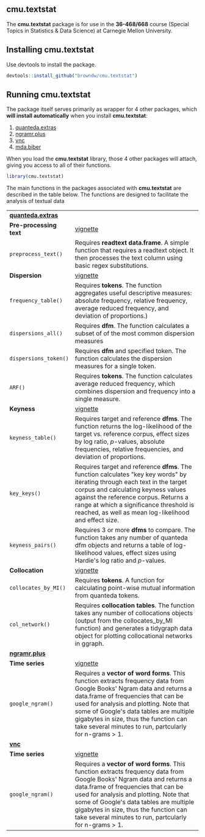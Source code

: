 ## cmu.textstat

The **cmu.textstat** package is for use in the **36-468/668** course (Special Topics in Statistics & Data Science) at Carnegie Mellon University.

## Installing cmu.textstat

Use devtools to install the package.

```r
devtools::install_github("browndw/cmu.textstat")
```
## Running cmu.textstat

The package itself serves primarily as wrapper for 4 other packages, which **will install automatically** when you install **cmu.textstat**:

1. [quanteda.extras](https://github.com/browndw/quanteda.extras)
2. [ngramr.plus](https://github.com/browndw/ngramr.plus)
3. [vnc](https://github.com/browndw/vnc)
4. [mda.biber](https://github.com/browndw/mda.biber)

When you load the **cmu.textstat** library, those 4 other packages will attach, giving you access to all of their functions.

```r
library(cmu.textstat)
```
The main functions in the packages associated with **cmu.textstat** are described in the table below. The functions are designed to facilitate the analysis of textual data 

<table><tbody>
<tr><td><a href=https://github.com/browndw/quanteda.extras target="_blank"><b>quanteda.extras</b></a></td>
<td></td></tr>
<tr><td><b>Pre-processing text</b> 
     </td>
<td><a href=http://htmlpreview.github.io/?https://raw.githubusercontent.com/browndw/quanteda.extras/main/vignettes/preprocess_introduction.html target="_blank">vignette</a></td>
</tr><tr><td>
     <code>preprocess_text()</code> </td>
<td>Requires <b>readtext data.frame</b>. A simple function that requires a readtext object. It then processes the text column using basic regex substitutions. </td>
</tr><td><b>Dispersion</b>
     </td>
<td><a href=http://htmlpreview.github.io/?https://raw.githubusercontent.com/browndw/quanteda.extras/main/vignettes/dispersions_introduction.html target="_blank">vignette</a></td>
</tr><tr><td>
     <code>frequency_table()</code> </td>
<td>Requires <b>tokens</b>. The function aggregates useful descriptive measures: absolute frequency, relative frequency, average reduced frequency, and deviation of proportions.</em>) </td>
</tr><tr><td>
     <code>dispersions_all()</code> </td>
<td>Requires <b>dfm</b>. The function calculates a subset of of the most common dispersion measures</td>
</tr><tr><td>
     <code>dispersions_token()</code> </td>
<td>Requires <b>dfm</b> and specified token. The function calculates the dispersion measures for a single token.</td>
</tr>
<tr><td>
     <code>ARF()</code> </td>
<td>Requires <b>tokens</b>. The function calculates average reduced frequency, which combines dispersion and frequency into a single measure.</td>
</tr>
<tr><td><b>Keyness</b>
     </td>
<td><a href=http://htmlpreview.github.io/?https://raw.githubusercontent.com/browndw/quanteda.extras/main/vignettes/keyness_introduction.html target="_blank">vignette</a></td>
</tr><tr><td>
     <code>keyness_table()</code> </td>
<td>Requires target and reference <b>dfms</b>. The function returns the log-likelihood of the target vs. reference corpus, effect sizes by log ratio, <em>p</em>-values, absolute frequencies, relative frequencies, and deviation of proportions.</td>
</tr><tr><td>
     <code>key_keys()</code> </td>
<td>Requires target and reference <b>dfms</b>. The function calculates "key key words" by iterating through each text in the target corpus and calculating keyness values against the reference corpus. Returns a range at which a significance threshold is reached, as well as mean log-likelihood and effect size.</td>
</tr><tr><td>
     <code>keyness_pairs()</code> </td>
<td>Requires 3 or more <b>dfms</b> to compare. The function takes any number of quanteda dfm objects and returns a table of log-likelihood values, effect sizes using Hardie's log ratio and <em>p</em>-values.</td>
</tr><tr><td><b>Collocation</b>
     </td>
<td><a href=http://htmlpreview.github.io/?https://raw.githubusercontent.com/browndw/quanteda.extras/main/vignettes/collocations_introduction.html target="_blank">vignette</a></td>
</tr><tr><td>
     <code>collocates_by_MI()</code> </td>
<td>Requires <b>tokens</b>. A function for calculating point-wise mutual information from quanteda tokens.</td>
</tr>
<tr><td>
     <code>col_network()</code> </td>
<td>Requires <b>collocation tables</b>. The function takes any number of collocations objects (output from the collocates_by_MI function) and generates a tidygraph data object for plotting collocational networks in ggraph.</td>
</tr>
<tr><td><a href=https://github.com/browndw/ngramr.plus target="_blank"><b>ngramr.plus</b></a></td>
<td></td></tr>
<tr><td><b>Time series</b>
     </td>
<td><a href=http://htmlpreview.github.io/?https://raw.githubusercontent.com/browndw/ngramr.plus/main/vignettes/introduction.html target="_blank">vignette</a></td>
</tr>
<tr><td>
     <code>google_ngram()</code> </td>
<td>Requires a <b>vector of word forms</b>. This function extracts frequency data from Google Books' Ngram data and returns a data.frame of frequencies that can be used for analysis and plotting. Note that some of Google's data tables are multiple gigabytes in size, thus the function can take several minutes to run, partcularly for n-grams > 1.</td>
</tr>
<tr><td><a href=https://github.com/browndw/vnc target="_blank"><b>vnc </b></a></td>
<td></td></tr>
<tr><td><b>Time series</b>
     </td>
<td><a href=http://htmlpreview.github.io/?https://raw.githubusercontent.com/browndw/ngramr.plus/main/vignettes/introduction.html target="_blank">vignette</a></td>
</tr>
<tr><td>
     <code>google_ngram()</code> </td>
<td>Requires a <b>vector of word forms</b>. This function extracts frequency data from Google Books' Ngram data and returns a data.frame of frequencies that can be used for analysis and plotting. Note that some of Google's data tables are multiple gigabytes in size, thus the function can take several minutes to run, partcularly for n-grams > 1.</td>
</tr>
</tbody></table>